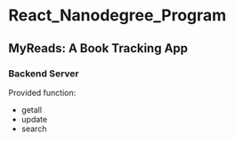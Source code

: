 # React_Nanodegree_Program
## MyReads: A Book Tracking App
### Backend Server
Provided function:
* getall
* update
* search
